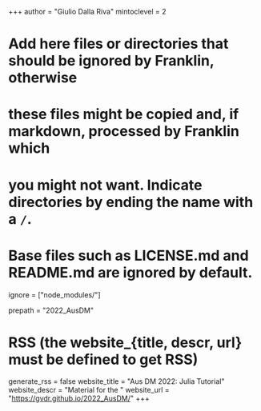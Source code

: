 +++
author = "Giulio Dalla Riva"
mintoclevel = 2

# Add here files or directories that should be ignored by Franklin, otherwise
# these files might be copied and, if markdown, processed by Franklin which
# you might not want. Indicate directories by ending the name with a `/`.
# Base files such as LICENSE.md and README.md are ignored by default.
ignore = ["node_modules/"]

prepath = "2022_AusDM"

# RSS (the website_{title, descr, url} must be defined to get RSS)
generate_rss = false
website_title = "Aus DM 2022: Julia Tutorial"
website_descr = "Material for the "
website_url   = "https://gvdr.github.io/2022_AusDM/"
+++

